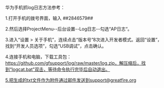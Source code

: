
华为手机抓log日志方法参考：

1.打开手机的拨号界面，输入 *#*#2846579#*#*

2.然后选择ProjectMenu--后台设置--Log日志--勾选“AP日志“。

3.进入“设置 > 关于手机”，连续点击“版本号”8次进入开发者模式。返回“设置”，找到“开发人员选项”，勾选“USB调试”，点击确认。

4.连接手机和电脑，下载工具包：https://github.com/gfsupport/log/raw/master/log.zip，解压缩后，找到“logcat.bat"双击，等待命令执行完毕后自动退出。

5.把生成的txt文件作为附件通过邮件发送到support@greatfire.org
